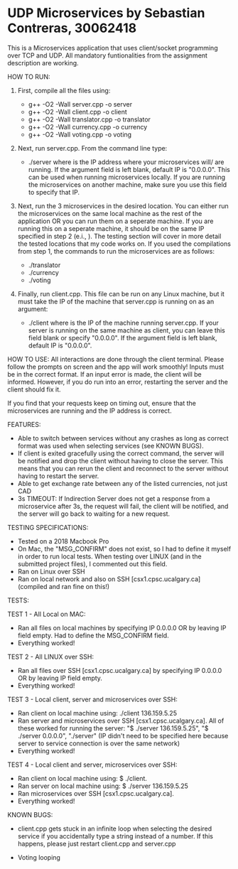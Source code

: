 # UDP Microservices by Sebastian Contreras, 30062418

This is a Microservices application that uses client/socket programming over TCP and UDP. All mandatory funtionalities from the assignment description are working.

HOW TO RUN:
1. First, compile all the files using:
    - g++ -O2 -Wall server.cpp -o server
    - g++ -O2 -Wall client.cpp -o client
    - g++ -O2 -Wall translator.cpp -o translator
    - g++ -O2 -Wall currency.cpp -o currency
    - g++ -O2 -Wall voting.cpp -o voting

2. Next, run server.cpp. From the command line type:
    - ./server <microservices IP address>
where <microservices IP address> is the IP address where your microservices will/ are running. If the argument field is left blank, default IP is "0.0.0.0". This can be used when running microservices locally. If you are running the microservices on another machine, make sure you use this field to specify that IP.

3. Next, run the 3 microservices in the desired location. You can either run the microservices on the same local machine as the rest of the application OR you can run them on a seperate machine. If you are running this on a seperate machine, it should be on the same IP specified in step 2 (e.i., <microservices IP address>). The testing section will cover in more detail the tested locations that my code works on. If you used the compilations from step 1, the commands to run the microservices are as follows:
    - ./translator
    - ./currency
    - ./voting

4. Finally, run client.cpp. This file can be run on any Linux machine, but it must take the IP of the machine that server.cpp is running on as an argument:
    - ./client <server IP address>
 where <server IP address> is the IP of the machine running server.cpp. If your server is running on the same machine as client, you can leave this field blank or specify "0.0.0.0". If the argument field is left blank, default IP is "0.0.0.0".

 HOW TO USE:
 All interactions are done through the client terminal. Please follow the prompts on screen and the app will work smoothly! Inputs must be in the correct format. If an input error is made, the client will be informed. However, if you do run into an error, restarting the server and the client should fix it.

 If you find that your requests keep on timing out, ensure that the microservices are running and the IP address is correct.

 FEATURES:
- Able to switch between services without any crashes as long as correct format was used when selecting services (see KNOWN BUGS).
- If client is exited gracefully using the correct command, the server will be notified and drop the client without having to close the server. This means that you can rerun the client and reconnect to the server without having to restart the server.
- Able to get exchange rate between any of the listed currencies, not just CAD
- 3s TIMEOUT: If Indirection Server does not get a response from a microservice after 3s, the request will fail, the client will be notified, and the server will go back to waiting for a new request.

TESTING SPECIFICATIONS:
- Tested on a 2018 Macbook Pro
- On Mac, the "MSG_CONFIRM" does not exist, so I had to define it myself in order to run local tests. When testing over LINUX (and in the submitted project files), I commented out this field.
- Ran on Linux over SSH
- Ran on local network and also on SSH [csx1.cpsc.ucalgary.ca] (compiled and ran fine on this!)

TESTS:

TEST 1 - All Local on MAC:
- Ran all files on local machines by specifying IP 0.0.0.0 OR by leaving IP field empty. Had to define the MSG_CONFIRM field.
- Everything worked!

TEST 2 - All LINUX over SSH:
- Ran all files over SSH [csx1.cpsc.ucalgary.ca] by specifying IP 0.0.0.0 OR by leaving IP field empty.
- Everything worked!

TEST 3 - Local client, server and microservices over SSH:
- Ran client on local machine using: ./client 136.159.5.25
- Ran server and microservices over SSH [csx1.cpsc.ucalgary.ca]. All of these worked for running the server: "$ ./server 136.159.5.25", "$ ./server 0.0.0.0", "./server" (IP didn't need to be specified here because server to service connection is over the same network)
- Everything worked!

TEST 4 - Local client and server, microservices over SSH:
- Ran client on local machine using: $ ./client.
- Ran server on local machine using: $ ./server 136.159.5.25
- Ran microservices over SSH [csx1.cpsc.ucalgary.ca].
- Everything worked!


 KNOWN BUGS:
- client.cpp gets stuck in an infinite loop when selecting the desired service if you accidentally type a string instead of a number. If this happens, please just restart client.cpp and server.cpp

- Voting looping